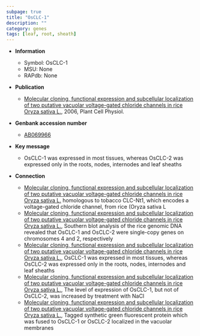 ```yaml
---
subpage: true
title: "OsCLC-1"
description: ""
category: genes
tags: [leaf, root, sheath]
---
```


* **Information**  
    + Symbol: OsCLC-1  
    + MSU: None  
    + RAPdb: None  

* **Publication**  
    + [Molecular cloning, functional expression and subcellular localization of two putative vacuolar voltage-gated chloride channels in rice Oryza sativa L.](http://www.ncbi.nlm.nih.gov/pubmed?term=Molecular+cloning,+functional+expression+and+subcellular+localization+of+two+putative+vacuolar+voltage-gated+chloride+channels+in+rice+Oryza+sativa+L.%5BTitle%5D), 2006, Plant Cell Physiol.

* **Genbank accession number**  
    + [AB069966](http://www.ncbi.nlm.nih.gov/nuccore/AB069966)

* **Key message**  
    + OsCLC-1 was expressed in most tissues, whereas OsCLC-2 was expressed only in the roots, nodes, internodes and leaf sheaths

* **Connection**  
    + [Molecular cloning, functional expression and subcellular localization of two putative vacuolar voltage-gated chloride channels in rice Oryza sativa L.](Oryza+sativa+L) homologous to tobacco CLC-Nt1, which encodes a voltage-gated chloride channel, from rice (Oryza sativa L
    + [Molecular cloning, functional expression and subcellular localization of two putative vacuolar voltage-gated chloride channels in rice Oryza sativa L.](http://www.ncbi.nlm.nih.gov/pubmed?term=Molecular+cloning,+functional+expression+and+subcellular+localization+of+two+putative+vacuolar+voltage-gated+chloride+channels+in+rice+Oryza+sativa+L.%5BTitle%5D), Southern blot analysis of the rice genomic DNA revealed that OsCLC-1 and OsCLC-2 were single-copy genes on chromosomes 4 and 2, respectively
    + [Molecular cloning, functional expression and subcellular localization of two putative vacuolar voltage-gated chloride channels in rice Oryza sativa L.](http://www.ncbi.nlm.nih.gov/pubmed?term=Molecular+cloning,+functional+expression+and+subcellular+localization+of+two+putative+vacuolar+voltage-gated+chloride+channels+in+rice+Oryza+sativa+L.%5BTitle%5D), OsCLC-1 was expressed in most tissues, whereas OsCLC-2 was expressed only in the roots, nodes, internodes and leaf sheaths
    + [Molecular cloning, functional expression and subcellular localization of two putative vacuolar voltage-gated chloride channels in rice Oryza sativa L.](http://www.ncbi.nlm.nih.gov/pubmed?term=Molecular+cloning,+functional+expression+and+subcellular+localization+of+two+putative+vacuolar+voltage-gated+chloride+channels+in+rice+Oryza+sativa+L.%5BTitle%5D), The level of expression of OsCLC-1, but not of OsCLC-2, was increased by treatment with NaCl
    + [Molecular cloning, functional expression and subcellular localization of two putative vacuolar voltage-gated chloride channels in rice Oryza sativa L.](http://www.ncbi.nlm.nih.gov/pubmed?term=Molecular+cloning,+functional+expression+and+subcellular+localization+of+two+putative+vacuolar+voltage-gated+chloride+channels+in+rice+Oryza+sativa+L.%5BTitle%5D), Tagged synthetic green fluorescent protein which was fused to OsCLC-1 or OsCLC-2 localized in the vacuolar membranes



